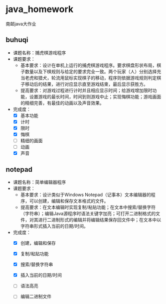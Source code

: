 # java_homework

南邮java大作业

## buhuqi

- 课题名称：捕虎棋游戏程序
- 课题要求：
    - 基本要求：设计在单机上运行的捕虎棋游戏程序。要求棋盘形状布局，棋子数量以及下棋规则与给定的要求完全一致。两个玩家（人）分别选择充当老虎和猎犬，轮流用鼠标实现棋子的移动，程序则依据游戏规则判定棋子移动后的结果，进行对应显示直至游戏结束，最后显示获胜方。
    - 提高要求：对游戏过程进行计时并且相应显示时间；给游戏增加限时功能，设置游戏的最长时间，时间到则游戏中止；实现悔棋功能；游戏画面的精细完善，有最佳的动画以及声音效果。
- 完成度：
    - [x] 基本功能
    - [x] 计时
    - [x] 限时
    - [x] 悔棋
    - [ ] 精细的画面
    - [ ] 动画
    - [x] 声音

## notepad

- 课题名称：简单编辑器程序
- 课题要求：
    - 基本要求：设计类似于Windows Notepad（记事本）文本编辑器的程序，可以创建，编辑和保存文本格式的文件。
    - 提高要求：在文本编辑时实现复制/粘贴功能；在文本中搜索/替换字符（字符串）；编辑Java源程序时语法关键字加亮；可打开二进制格式的文件，对其进行二进制形式的编辑并将编辑结果保存回文件中；在文本中以字符串形式插入当前的日期/时间。
- 完成度：
    - [x] 创建，编辑和保存
    - [x] 复制/粘贴功能
    - [x] 搜索/替换字符串
    - [x] 插入当前的日期/时间
    - [ ] 语法高亮
    - [ ] 编辑二进制文件
    